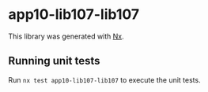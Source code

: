 # app10-lib107-lib107

This library was generated with [Nx](https://nx.dev).

## Running unit tests

Run `nx test app10-lib107-lib107` to execute the unit tests.
